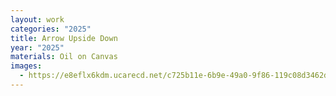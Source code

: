 ```yaml
---
layout: work
categories: "2025"
title: Arrow Upside Down
year: "2025"
materials: Oil on Canvas
images:
  - https://e8eflx6kdm.ucarecd.net/c725b11e-6b9e-49a0-9f86-119c08d3462d/-/resize/2400/-/quality/lightest/-/format/auto/
---
```

